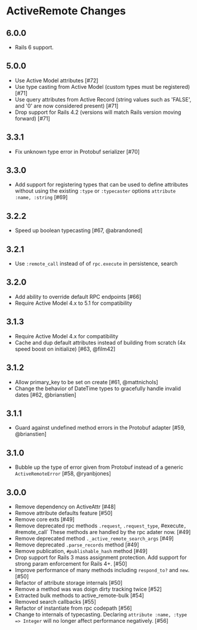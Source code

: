 # ActiveRemote Changes

6.0.0
----------
- Rails 6 support.

5.0.0
----------

- Use Active Model attributes [#72]
- Use type casting from Active Model (custom types must be registered) [#71]
- Use query attributes from Active Record (string values such as 'FALSE', and '0' are now considered present) [#71]
- Drop support for Rails 4.2 (versions will match Rails version moving forward) [#71]

3.3.1
----------

- Fix unknown type error in Protobuf serializer [#70]

3.3.0
----------

- Add support for registering types that can be used to define attributes without using the existing `:type` or
  `:typecaster` options  `attribute :name, :string` [#69]

3.2.2
----------

- Speed up boolean typecasting [#67, @abrandoned]

3.2.1
----------

- Use `:remote_call` instead of of `rpc.execute` in persistence, search

3.2.0
----------

- Add ability to override default RPC endpoints [#66]
- Require Active Model 4.x to 5.1 for compatibility

3.1.3
----------

- Require Active Model 4.x for compatibility
- Cache and dup default attributes instead of building from scratch (4x speed boost on initialize) [#63, @film42]

3.1.2
----------

- Allow primary_key to be set on create [#61, @mattnichols]
- Change the behavior of DateTime types to gracefully handle invalid dates [#62, @brianstien]

3.1.1
----------

- Guard against undefined method errors in the Protobuf adapter [#59, @brianstien]

3.1.0
----------

- Bubble up the type of error given from Protobuf instead of a generic `ActiveRemoteError` [#58, @ryanbjones]

3.0.0
----------

- Remove dependency on ActiveAttr [#48]
- Remove attribute defaults feature [#50]
- Remove core exts [#49]
- Remove deprecated rpc methods `.request`, `.request_type`, #execute`, `#remote_call`
  These methods are handled by the rpc adater now. [#49]
- Remove deprecated method `._active_remote_search_args` [#49]
- Remove deprecated `.parse_records` method [#49]
- Remove publication, `#publishable_hash` method [#49]
- Drop support for Rails 3 mass assignment protection.  Add support for strong param
  enforcement for Rails 4+. [#50]
- Improve performance of many methods including `respond_to?` and `new`. [#50]
- Refactor of attribute storage internals [#50]
- Remove a method was was doign dirty tracking twice [#52]
- Extracted bulk methods to active_remote-bulk [#54]
- Removed search callbacks [#55]
- Refactor of instantiate from rpc codepath [#56]
- Change to internals of typecasting.  Declaring `attribute :name, :type => Integer`
  will no longer affect performance negatively. [#56]
